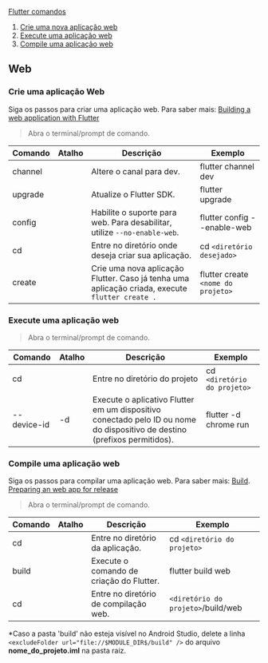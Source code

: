 [Flutter comandos](README.md)

1. [Crie uma nova aplicação web](#crie-uma-aplicação-web)
1. [Execute uma aplicação web](#execute-uma-aplicação-web)
1. [Compile uma aplicação web](#compile-uma-aplicação-web)

## Web
### Crie uma aplicação Web
Siga os passos para criar uma aplicação web. Para saber mais: [Building a web application with Flutter](https://flutter.dev/docs/get-started/web)
> Abra o terminal/prompt de comando.

| Comando         |Atalho   | Descrição                                                                                                                                              | Exemplo                               |
|-----------------|---------|--------------------------------------------------------------------------------------------------------------------------------------------------------|---------------------------------------|
| channel              |         | Altere o canal para dev.                                      | flutter channel dev    |
| upgrade              |         | Atualize o Flutter SDK.                                      | flutter upgrade    |
| config              |         | Habilite o suporte para web. Para desabilitar, utilize `--no-enable-web`.          | flutter config --enable-web    |
| cd              |         | Entre no diretório onde deseja criar sua aplicação.                   | cd `<diretório desejado>`    |
| create          |         | Crie uma nova aplicação Flutter. Caso já tenha uma aplicação criada, execute `flutter create .`                                     | flutter create `<nome do projeto>`    |

### Execute uma aplicação web
> Abra o terminal/prompt de comando.

| Comando         |Atalho   | Descrição                                                                                                                                              | Exemplo                               |
|-----------------|---------|--------------------------------------------------------------------------------------------------------------------------------------------------------|---------------------------------------|
| cd              |         | Entre no diretório do projeto                                                                                                                          | cd `<diretório do projeto>`           |
| --device-id | -d | Execute o aplicativo Flutter em um dispositivo conectado pelo ID ou nome do dispositivo de destino (prefixos permitidos).                              | flutter -d chrome run |

### Compile uma aplicação web
Siga os passos para compilar uma aplicação web. Para saber mais: [Build](#build). 
[Preparing an web app for release](https://flutter.dev/docs/deployment/web) 
> Abra o terminal/prompt de comando.

| Comando         |Atalho   | Descrição                                                                                                                                              | Exemplo                               |
|-----------------|---------|--------------------------------------------------------------------------------------------------------------------------------------------------------|---------------------------------------|
| cd              |         | Entre no diretório da aplicação.                                                                                                                          | cd `<diretório do projeto>`           |
| build             || Execute o comando de criação do Flutter.                                                                                                                          | flutter build web                           |
| cd             || Entre no diretório de compilação web.                                                                                                                          | `<diretório do projeto>`/build/web                           |

*Caso a pasta 'build' não esteja visível no Android Studio, delete a linha `<excludeFolder url="file://$MODULE_DIR$/build" />` do arquivo **nome_do_projeto.iml** na pasta raiz.